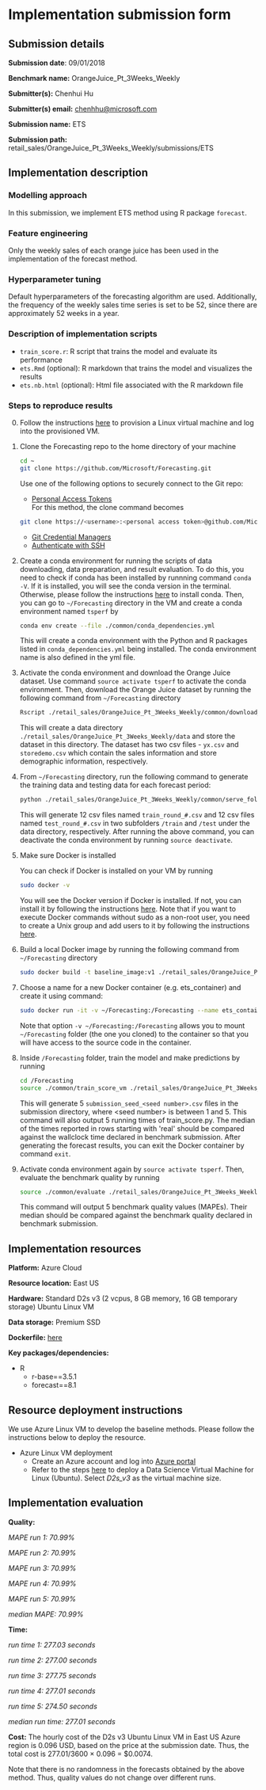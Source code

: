 # Implementation submission form

## Submission details

**Submission date**: 09/01/2018

**Benchmark name:** OrangeJuice_Pt_3Weeks_Weekly

**Submitter(s):** Chenhui Hu

**Submitter(s) email:** chenhhu@microsoft.com

**Submission name:** ETS

**Submission path:** retail_sales/OrangeJuice_Pt_3Weeks_Weekly/submissions/ETS


## Implementation description

### Modelling approach

In this submission, we implement ETS method using R package `forecast`.

### Feature engineering

Only the weekly sales of each orange juice has been used in the implementation of the forecast method.

### Hyperparameter tuning

Default hyperparameters of the forecasting algorithm are used. Additionally, the frequency of the weekly sales time series is set to be 52,
since there are approximately 52 weeks in a year.

### Description of implementation scripts

* `train_score.r`: R script that trains the model and evaluate its performance
* `ets.Rmd` (optional): R markdown that trains the model and visualizes the results
* `ets.nb.html` (optional): Html file associated with the R markdown file

### Steps to reproduce results

0. Follow the instructions [here](#resource-deployment-instructions) to provision a Linux virtual machine and log into the provisioned
VM.

1. Clone the Forecasting repo to the home directory of your machine

   ```bash
   cd ~
   git clone https://github.com/Microsoft/Forecasting.git
   ```
   Use one of the following options to securely connect to the Git repo:
   * [Personal Access Tokens](https://help.github.com/articles/creating-a-personal-access-token-for-the-command-line/)  
   For this method, the clone command becomes
   ```bash
   git clone https://<username>:<personal access token>@github.com/Microsoft/Forecasting.git
   ```
   * [Git Credential Managers](https://github.com/Microsoft/Git-Credential-Manager-for-Windows)
   * [Authenticate with SSH](https://help.github.com/articles/connecting-to-github-with-ssh/)

2. Create a conda environment for running the scripts of data downloading, data preparation, and result evaluation. To do this, you need
to check if conda has been installed by runnning command `conda -V`. If it is installed, you will see the conda version in the terminal. Otherwise, please follow the instructions [here](https://conda.io/docs/user-guide/install/linux.html) to install conda. Then, you can go to `~/Forecasting` directory in the VM and create a conda environment named `tsperf` by

   ```bash
   conda env create --file ./common/conda_dependencies.yml
   ```

   This will create a conda environment with the Python and R packages listed in `conda_dependencies.yml` being installed. The conda
  environment name is also defined in the yml file.

3. Activate the conda environment and download the Orange Juice dataset. Use command `source activate tsperf` to activate the conda environment. Then, download the Orange Juice dataset by running the following command from `~/Forecasting` directory

   ```bash
   Rscript ./retail_sales/OrangeJuice_Pt_3Weeks_Weekly/common/download_data.r
   ```

   This will create a data directory `./retail_sales/OrangeJuice_Pt_3Weeks_Weekly/data` and store the dataset in this directory. The dataset has two csv files - `yx.csv` and `storedemo.csv` which contain the sales information and store demographic information, respectively.

4. From `~/Forecasting` directory, run the following command to generate the training data and testing data for each forecast period:

   ```bash
   python ./retail_sales/OrangeJuice_Pt_3Weeks_Weekly/common/serve_folds.py --test --save
   ```

   This will generate 12 csv files named `train_round_#.csv` and 12 csv files named `test_round_#.csv` in two subfolders `/train` and
   `/test` under the data directory, respectively. After running the above command, you can deactivate the conda environment by running
   `source deactivate`.

5. Make sure Docker is installed
    
   You can check if Docker is installed on your VM by running

   ```bash
   sudo docker -v
   ```
   You will see the Docker version if Docker is installed. If not, you can install it by following the instructions [here](https://docs.docker.com/install/linux/docker-ce/ubuntu/). Note that if you want to execute Docker commands without sudo as a non-root user, you need to create a Unix group and add users to it by following the instructions [here](https://docs.docker.com/install/linux/linux-postinstall/#manage-docker-as-a-non-root-user).  

6. Build a local Docker image by running the following command from `~/Forecasting` directory

   ```bash
   sudo docker build -t baseline_image:v1 ./retail_sales/OrangeJuice_Pt_3Weeks_Weekly/submissions/ETS
   ```

7. Choose a name for a new Docker container (e.g. ets_container) and create it using command:   

   ```bash
   sudo docker run -it -v ~/Forecasting:/Forecasting --name ets_container baseline_image:v1
   ```

   Note that option `-v ~/Forecasting:/Forecasting` allows you to mount `~/Forecasting` folder (the one you cloned) to the container so that you will have
   access to the source code in the container.

8. Inside `/Forecasting` folder, train the model and make predictions by running

   ```bash
   cd /Forecasting
   source ./common/train_score_vm ./retail_sales/OrangeJuice_Pt_3Weeks_Weekly/submissions/ETS R
   ```

   This will generate 5 `submission_seed_<seed number>.csv` files in the submission directory, where \<seed number\>
   is between 1 and 5. This command will also output 5 running times of train_score.py. The median of the times
   reported in rows starting with 'real' should be compared against the wallclock time declared in benchmark
   submission. After generating the forecast results, you can exit the Docker container by command `exit`.

9. Activate conda environment again by `source activate tsperf`. Then, evaluate the benchmark quality by running

   ```bash
   source ./common/evaluate ./retail_sales/OrangeJuice_Pt_3Weeks_Weekly/submissions/ETS ./retail_sales/OrangeJuice_Pt_3Weeks_Weekly
   ```

   This command will output 5 benchmark quality values (MAPEs). Their median should be compared against the
   benchmark quality declared in benchmark submission.


## Implementation resources

**Platform:** Azure Cloud

**Resource location:** East US  

**Hardware:** Standard D2s v3 (2 vcpus, 8 GB memory, 16 GB temporary storage) Ubuntu Linux VM

**Data storage:** Premium SSD

**Dockerfile:** [here](https://github.com/Microsoft/Forecasting/blob/master/retail_sales/OrangeJuice_Pt_3Weeks_Weekly/submissions/ETS/Dockerfile)

**Key packages/dependencies:**  
  * R
    - r-base==3.5.1  
    - forecast==8.1

## Resource deployment instructions

We use Azure Linux VM to develop the baseline methods. Please follow the instructions below to deploy the resource.
* Azure Linux VM deployment
  - Create an Azure account and log into [Azure portal](portal.azure.com/)
  - Refer to the steps [here](https://docs.microsoft.com/en-us/azure/machine-learning/data-science-virtual-machine/dsvm-ubuntu-intro) to deploy a Data
  Science Virtual Machine for Linux (Ubuntu). Select *D2s_v3* as the virtual machine size.


## Implementation evaluation

**Quality:**

*MAPE run 1: 70.99%*

*MAPE run 2: 70.99%*

*MAPE run 3: 70.99%*

*MAPE run 4: 70.99%*

*MAPE run 5: 70.99%*

*median MAPE: 70.99%*

**Time:**

*run time 1: 277.03 seconds*

*run time 2: 277.00 seconds*

*run time 3: 277.75 seconds*

*run time 4: 277.01 seconds*

*run time 5: 274.50 seconds*

*median run time: 277.01 seconds*

**Cost:** The hourly cost of the D2s v3 Ubuntu Linux VM in East US Azure region is 0.096 USD, based on the price at the submission date. Thus, the total cost is 277.01/3600 $\times$ 0.096 = $0.0074.

Note that there is no randomness in the forecasts obtained by the above method. Thus, quality values do not change over
different runs.
